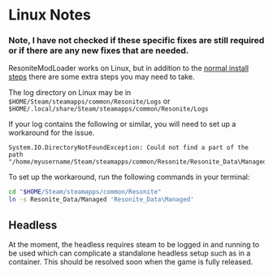 # Linux Notes

### Note, I have not checked if these specific fixes are still required or if there are any new fixes that are needed.

ResoniteModLoader works on Linux, but in addition to the [normal install steps](../README.md#installation) there are some extra steps you may need to take.

The log directory on Linux may be in `$HOME/Steam/steamapps/common/Resonite/Logs` or `$HOME/.local/share/Steam/steamapps/common/Resonite/Logs`

If your log contains the following or similar, you will need to set up a workaround for the issue.

```log
System.IO.DirectoryNotFoundException: Could not find a part of the path "/home/myusername/Steam/steamapps/common/Resonite/Resonite_Data\Managed/FrooxEngine.dll".
```

To set up the workaround, run the following commands in your terminal:

```bash
cd "$HOME/Steam/steamapps/common/Resonite"
ln -s Resonite_Data/Managed 'Resonite_Data\Managed'
```

## Headless

At the moment, the headless requires steam to be logged in and running to be used which can complicate a standalone headless setup such as in a container. This should be resolved soon when the game is fully released.
